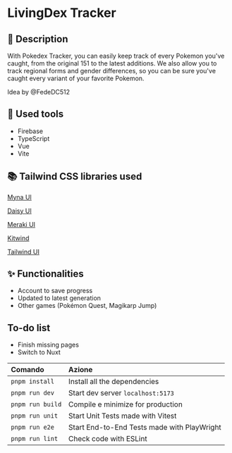 # LivingDex Tracker

## 📝 Description

With Pokedex Tracker, you can easily keep track of every Pokemon you've caught, from the original 151 to the latest additions. We also allow you to track regional forms and gender differences, so you can be sure you've caught every variant of your favorite Pokemon.

Idea by @FedeDC512

## 🚀 Used tools

- Firebase
- TypeScript
- Vue
- Vite

## 📚 Tailwind CSS libraries used

[Myna UI](https://mynaui.com)

[Daisy UI](https://daisyui.com/components)

[Meraki UI](https://merakiui.com/components)

[Kitwind](https://kitwind.io/products/kometa/components)

[Tailwind UI](https://tailwindui.com/components)

## ✨ Functionalities

- Account to save progress
- Updated to latest generation
- Other games (Pokémon Quest, Magikarp Jump)

## To-do list

- Finish missing pages
- Switch to Nuxt

| Comando                | Azione                                             |
| :--------------------- | :------------------------------------------------- |
| `pnpm install`         | Install all the dependencies                       |
| `pnpm run dev`         | Start dev server `localhost:5173`                  |
| `pnpm run build`       | Compile e minimize for production                  |
| `pnpm run unit`        | Start Unit Tests made with Vitest                  |
| `pnpm run e2e`         | Start End-to-End Tests made with PlayWright        |
| `pnpm run lint`        | Check code with ESLint                             |
